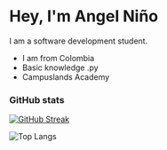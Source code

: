 # Hey, I'm Angel Niño

I am a software development student.
* I am from Colombia 
* Basic knowledge .py
* Campuslands Academy

### GitHub stats

[![GitHub Streak](https://github-readme-streak-stats.herokuapp.com?user=angeldavila00&theme=soft-green&hide_border=FALSO&locale=es&short_numbers=FALSO&date_format=j%2Fn%5B%2FY%5D)](https://git.io/streak-stats)

![Top Langs](https://github-readme-stats.vercel.app/api/top-langs/?username=anuraghazra&layout=compact)
